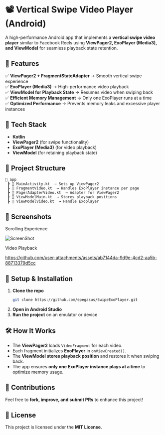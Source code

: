 # 📽️ Vertical Swipe Video Player (Android)

A high-performance Android app that implements a **vertical swipe video player** similar to Facebook Reels using **ViewPager2, ExoPlayer (Media3), and ViewModel** for seamless playback state retention.  

## 🎯 Features
✅ **ViewPager2 + FragmentStateAdapter** → Smooth vertical swipe experience  
✅ **ExoPlayer (Media3)** → High-performance video playback  
✅ **ViewModel for Playback State** → Resumes video when swiping back  
✅ **Efficient Memory Management** → Only one ExoPlayer runs at a time  
✅ **Optimized Performance** → Prevents memory leaks and excessive player instances  

## 🚀 Tech Stack
- **Kotlin**  
- **ViewPager2** (for swipe functionality)  
- **ExoPlayer (Media3)** (for video playback)  
- **ViewModel** (for retaining playback state)  

## 📂 Project Structure
```
📂 app
 ┣ 📜 MainActivity.kt  → Sets up ViewPager2  
 ┣ 📜 FragmentVideo.kt  → Handles ExoPlayer instance per page  
 ┣ 📜 PagerAdapterVideo.kt  → Adapter for ViewPager2  
 ┣ 📜 ViewModelMain.kt  → Stores playback positions  
 ┣ 📜 ViewModelVideo.kt  → Handle Exoplayer

```

## 📸 Screenshots
 Scrolling Experience
 
 ![ScreenShot](https://github.com/user-attachments/assets/590199d7-c38a-4a71-aa66-7e6d26dd941c)

 Video Playback
 
 https://github.com/user-attachments/assets/ab7144da-9d9e-4cd2-aa5b-88713379d5cc



## 🔧 Setup & Installation
1. **Clone the repo**  
   ```sh
   git clone https://github.com/epegasus/SwipeExoPlayer.git
   ```
2. **Open in Android Studio**  
3. **Run the project** on an emulator or device  

## 🛠️ How It Works
- The **ViewPager2** loads `VideoFragment` for each video.  
- Each fragment initializes **ExoPlayer** in `onViewCreated()`.  
- The **ViewModel stores playback position** and restores it when swiping back.  
- The app ensures **only one ExoPlayer instance plays at a time** to optimize memory usage.  

## 🙌 Contributions
Feel free to **fork, improve, and submit PRs** to enhance this project!  

## 📜 License
This project is licensed under the **MIT License**.

